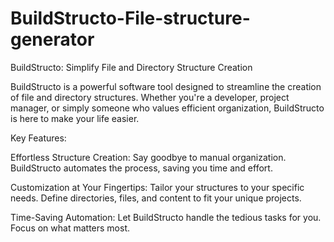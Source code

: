 # BuildStructo-File-structure-generator
BuildStructo: Simplify File and Directory Structure Creation

BuildStructo is a powerful software tool designed to streamline the creation of file and directory structures. Whether you're a developer, project manager, or simply someone who values efficient organization, BuildStructo is here to make your life easier.

Key Features:

Effortless Structure Creation: Say goodbye to manual organization. BuildStructo automates the process, saving you time and effort.

Customization at Your Fingertips: Tailor your structures to your specific needs. Define directories, files, and content to fit your unique projects.

Time-Saving Automation: Let BuildStructo handle the tedious tasks for you. Focus on what matters most.
